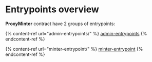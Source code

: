 # Entrypoints overview

**ProxyMinter** contract have 2 groups of entrypoints:

{% content-ref url="admin-entrypoints/" %}
[admin-entrypoints](admin-entrypoints/)
{% endcontent-ref %}

{% content-ref url="minter-entrypoint/" %}
[minter-entrypoint](minter-entrypoint/)
{% endcontent-ref %}
